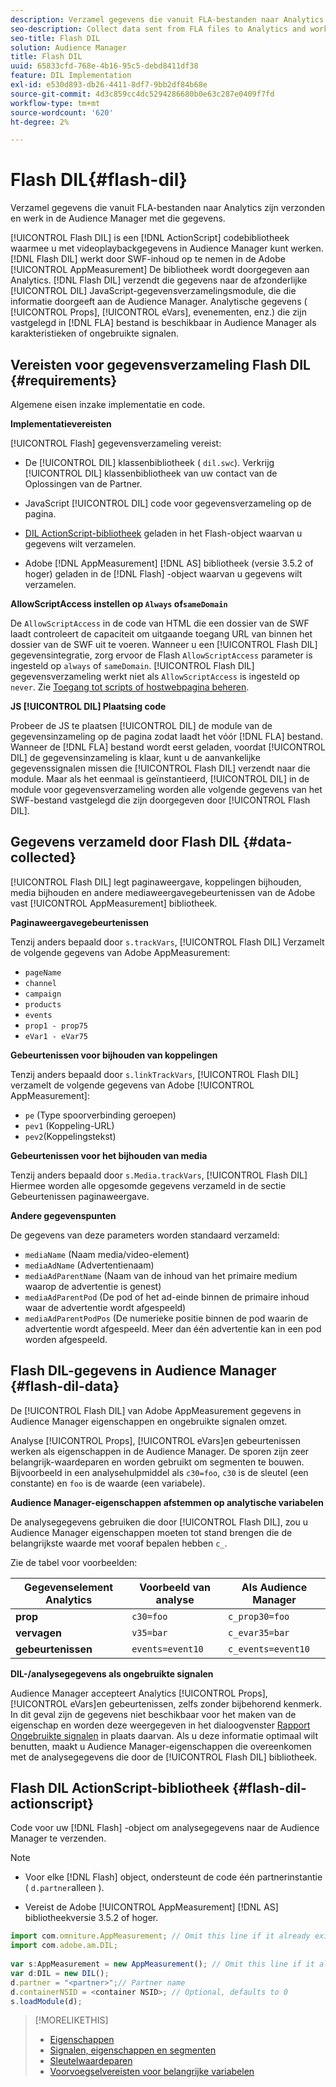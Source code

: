 ```yaml
---
description: Verzamel gegevens die vanuit FLA-bestanden naar Analytics zijn verzonden en werk in de Audience Manager met die gegevens.
seo-description: Collect data sent from FLA files to Analytics and work with that information in Audience Manager.
seo-title: Flash DIL
solution: Audience Manager
title: Flash DIL
uuid: 65833cfd-768e-4b16-95c5-debd8411df38
feature: DIL Implementation
exl-id: e530d893-db26-4411-8df7-9bb2df84b68e
source-git-commit: 4d3c859cc4dc5294286680b0e63c287e0409f7fd
workflow-type: tm+mt
source-wordcount: '620'
ht-degree: 2%

---
```


# Flash DIL{#flash-dil}

Verzamel gegevens die vanuit FLA-bestanden naar Analytics zijn verzonden en werk in de Audience Manager met die gegevens.

<!-- 

c_flash_dil_toc.xml

 -->

[!UICONTROL Flash DIL] is een [!DNL ActionScript] codebibliotheek waarmee u met videoplaybackgegevens in Audience Manager kunt werken. [!DNL Flash DIL] werkt door SWF-inhoud op te nemen in de Adobe [!UICONTROL AppMeasurement] De bibliotheek wordt doorgegeven aan Analytics. [!DNL Flash DIL] verzendt die gegevens naar de afzonderlijke [!UICONTROL DIL] JavaScript-gegevensverzamelingsmodule, die die informatie doorgeeft aan de Audience Manager. Analytische gegevens ( [!UICONTROL Props], [!UICONTROL eVars], evenementen, enz.) die zijn vastgelegd in [!DNL FLA] bestand is beschikbaar in Audience Manager als karakteristieken of ongebruikte signalen.

## Vereisten voor gegevensverzameling Flash DIL {#requirements}

Algemene eisen inzake implementatie en code.

<!-- 

c_flash_dil_intro.xml

 -->

**Implementatievereisten**

[!UICONTROL Flash] gegevensverzameling vereist:

* De [!UICONTROL DIL] klassenbibliotheek ( `dil.swc`). Verkrijg [!UICONTROL DIL] klassenbibliotheek van uw contact van de Oplossingen van de Partner.

* JavaScript [!UICONTROL DIL] code voor gegevensverzameling op de pagina.
* [DIL ActionScript-bibliotheek](../dil/dil-flash.md#flash-dil-actionscript) geladen in het Flash-object waarvan u gegevens wilt verzamelen.
* Adobe [!DNL AppMeasurement] [!DNL AS] bibliotheek (versie 3.5.2 of hoger) geladen in de [!DNL Flash] -object waarvan u gegevens wilt verzamelen.

**AllowScriptAccess instellen op `Always` of`sameDomain`**

De `AllowScriptAccess` in de code van HTML die een dossier van de SWF laadt controleert de capaciteit om uitgaande toegang URL van binnen het dossier van de SWF uit te voeren. Wanneer u een [!UICONTROL Flash DIL] gegevensintegratie, zorg ervoor de Flash `AllowScriptAccess` parameter is ingesteld op `always` of `sameDomain`. [!UICONTROL Flash DIL] gegevensverzameling werkt niet als `AllowScriptAccess` is ingesteld op `never`. Zie [Toegang tot scripts of hostwebpagina beheren](https://helpx.adobe.com/flash/kb/control-access-scripts-host-web.html).

**JS [!UICONTROL DIL] Plaatsing code**

Probeer de JS te plaatsen [!UICONTROL DIL] de module van de gegevensinzameling op de pagina zodat laadt het vóór [!DNL FLA] bestand. Wanneer de [!DNL FLA] bestand wordt eerst geladen, voordat [!UICONTROL DIL] de gegevensinzameling is klaar, kunt u de aanvankelijke gegevenssignalen missen die [!UICONTROL Flash DIL] verzendt naar die module. Maar als het eenmaal is geïnstantieerd, [!UICONTROL DIL] in de module voor gegevensverzameling worden alle volgende gegevens van het SWF-bestand vastgelegd die zijn doorgegeven door [!UICONTROL Flash DIL].

## Gegevens verzameld door Flash DIL {#data-collected}

[!UICONTROL Flash DIL] legt paginaweergave, koppelingen bijhouden, media bijhouden en andere mediaweergavegebeurtenissen van de Adobe vast [!UICONTROL AppMeasurement] bibliotheek.

<!-- 

r_flash_dil_data_collected.xml

 -->

**Paginaweergavegebeurtenissen**

Tenzij anders bepaald door `s.trackVars`, [!UICONTROL Flash DIL] Verzamelt de volgende gegevens van Adobe AppMeasurement:

* `pageName`
* `channel`
* `campaign`
* `products`
* `events`
* `prop1 - prop75`
* `eVar1 - eVar75`

**Gebeurtenissen voor bijhouden van koppelingen**

Tenzij anders bepaald door `s.linkTrackVars`, [!UICONTROL Flash DIL] verzamelt de volgende gegevens van Adobe [!UICONTROL AppMeasurement]:

* `pe` (Type spoorverbinding geroepen)
* `pev1` (Koppeling-URL)
* `pev2`(Koppelingstekst)

**Gebeurtenissen voor het bijhouden van media**

Tenzij anders bepaald door `s.Media.trackVars`, [!UICONTROL Flash DIL] Hiermee worden alle opgesomde gegevens verzameld in de sectie Gebeurtenissen paginaweergave.

**Andere gegevenspunten**

De gegevens van deze parameters worden standaard verzameld:

* `mediaName` (Naam media/video-element)
* `mediaAdName` (Advertentienaam)
* `mediaAdParentName` (Naam van de inhoud van het primaire medium waarop de advertentie is genest)
* `mediaAdParentPod` (De pod of het ad-einde binnen de primaire inhoud waar de advertentie wordt afgespeeld)
* `mediaAdParentPodPos` (De numerieke positie binnen de pod waarin de advertentie wordt afgespeeld. Meer dan één advertentie kan in een pod worden afgespeeld.

## Flash DIL-gegevens in Audience Manager {#flash-dil-data}

De [!UICONTROL Flash DIL] van Adobe AppMeasurement gegevens in Audience Manager eigenschappen en ongebruikte signalen omzet.

<!-- 

c_flash_dil_in_aam.xml

 -->

Analyse [!UICONTROL Props], [!UICONTROL eVars]en gebeurtenissen werken als eigenschappen in de Audience Manager. De sporen zijn zeer belangrijk-waardeparen en worden gebruikt om segmenten te bouwen. Bijvoorbeeld in een analysehulpmiddel als `c30=foo`, `c30` is de sleutel (een constante) en `foo` is de waarde (een variabele).

**Audience Manager-eigenschappen afstemmen op analytische variabelen**

De analysegegevens gebruiken die door [!UICONTROL Flash DIL], zou u Audience Manager eigenschappen moeten tot stand brengen die de belangrijkste waarde met vooraf bepalen hebben `c_`.

Zie de tabel voor voorbeelden:

| Gegevenselement Analytics | Voorbeeld van analyse | Als Audience Manager |
|---|---|---|
| **prop** | `c30=foo` | `c_prop30=foo` |
| **vervagen** | `v35=bar` | `c_evar35=bar` |
| **gebeurtenissen** | `events=event10` | `c_events=event10` |

**DIL-/analysegegevens als ongebruikte signalen**

Audience Manager accepteert Analytics [!UICONTROL Props], [!UICONTROL eVars]en gebeurtenissen, zelfs zonder bijbehorend kenmerk. In dit geval zijn de gegevens niet beschikbaar voor het maken van de eigenschap en worden deze weergegeven in het dialoogvenster [Rapport Ongebruikte signalen](../reporting/dynamic-reports/unused-signals.md) in plaats daarvan. Als u deze informatie optimaal wilt benutten, maakt u Audience Manager-eigenschappen die overeenkomen met de analysegegevens die door de [!UICONTROL Flash DIL] bibliotheek.

## Flash DIL ActionScript-bibliotheek {#flash-dil-actionscript}

Code voor uw [!DNL Flash] -object om analysegegevens naar de Audience Manager te verzenden.

<!-- 

r_flash_dil_actionscript.xml

 -->

>[!NOTE]
>
>* Voor elke [!DNL Flash] object, ondersteunt de code één partnerinstantie ( `d.partner`alleen ).
>
>* Vereist de Adobe [!UICONTROL AppMeasurement] [!DNL AS] bibliotheekversie 3.5.2 of hoger.


```js
import com.omniture.AppMeasurement; // Omit this line if it already exists in the code 
import com.adobe.am.DIL; 
  
var s:AppMeasurement = new AppMeasurement(); // Omit this line if it already exists in the code 
var d:DIL = new DIL(); 
d.partner = "<partner>";// Partner name 
d.containerNSID = <container NSID>; // Optional, defaults to 0 
s.loadModule(d);
```

>[!MORELIKETHIS]
>
>* [Eigenschappen ](../features/traits/trait-details-page.md)
>* [Signalen, eigenschappen en segmenten](../reference/signal-trait-segment.md)
>* [Sleutelwaardeparen](../reference/key-value-pairs-explained.md)
>* [Voorvoegselvereisten voor belangrijke variabelen](../features/traits/trait-variable-prefixes.md)

